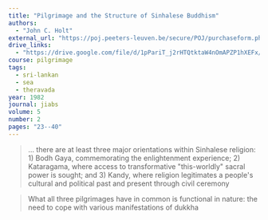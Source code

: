 ```yaml
---
title: "Pilgrimage and the Structure of Sinhalese Buddhism"
authors:
  - "John C. Holt"
external_url: "https://poj.peeters-leuven.be/secure/POJ/purchaseform.php?id=3286306&sid="
drive_links:
  - "https://drive.google.com/file/d/1pPariT_j2rHTQtktaW4nOmAPZP1hXEFx/view?usp=drivesdk"
course: pilgrimage
tags:
  - sri-lankan
  - sea
  - theravada
year: 1982
journal: jiabs
volume: 5
number: 2
pages: "23--40"
---
```


> … there are at least three major orientations within Sinhalese religion: 1) Bodh Gaya, commemorating the enlightenment experience; 2) Kataragama, where access to transformative "this-worldly" sacral power is sought; and 3) Kandy, where religion legitimates a people's cultural and political past and present through civil ceremony

> What all three pilgrimages have in common is functional in nature: the need to cope with various manifestations of dukkha
